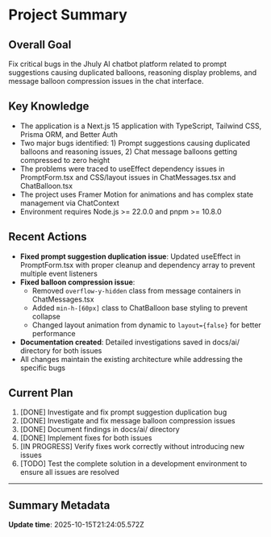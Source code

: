 # Project Summary

## Overall Goal
Fix critical bugs in the Jhuly AI chatbot platform related to prompt suggestions causing duplicated balloons, reasoning display problems, and message balloon compression issues in the chat interface.

## Key Knowledge
- The application is a Next.js 15 application with TypeScript, Tailwind CSS, Prisma ORM, and Better Auth
- Two major bugs identified: 1) Prompt suggestions causing duplicated balloons and reasoning issues, 2) Chat message balloons getting compressed to zero height
- The problems were traced to useEffect dependency issues in PromptForm.tsx and CSS/layout issues in ChatMessages.tsx and ChatBalloon.tsx
- The project uses Framer Motion for animations and has complex state management via ChatContext
- Environment requires Node.js >= 22.0.0 and pnpm >= 10.8.0

## Recent Actions
- **Fixed prompt suggestion duplication issue**: Updated useEffect in PromptForm.tsx with proper cleanup and dependency array to prevent multiple event listeners
- **Fixed balloon compression issue**: 
  - Removed `overflow-y-hidden` class from message containers in ChatMessages.tsx
  - Added `min-h-[60px]` class to ChatBalloon base styling to prevent collapse
  - Changed layout animation from dynamic to `layout={false}` for better performance
- **Documentation created**: Detailed investigations saved in docs/ai/ directory for both issues
- All changes maintain the existing architecture while addressing the specific bugs

## Current Plan
1. [DONE] Investigate and fix prompt suggestion duplication bug
2. [DONE] Investigate and fix message balloon compression issues
3. [DONE] Document findings in docs/ai/ directory
4. [DONE] Implement fixes for both issues
5. [IN PROGRESS] Verify fixes work correctly without introducing new issues
6. [TODO] Test the complete solution in a development environment to ensure all issues are resolved

---

## Summary Metadata
**Update time**: 2025-10-15T21:24:05.572Z 
